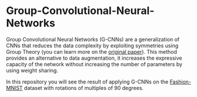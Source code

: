 # Group-Convolutional-Neural-Networks
Group Convolutional Neural Networks (G-CNNs) are a generalization of CNNs that reduces the data complexity by exploiting symmetries using Group Theory (you can learn more on the [original paper](https://arxiv.org/abs/1602.07576)). 
This method provides an alternative to data augmentation, it increases the expressive capacity
of the network without increasing the number of parameters by using weight sharing.

In this repository you will see the result of applying G-CNNs on the [Fashion-MNIST](https://arxiv.org/abs/1708.07747) dataset with rotations of multiples of 90 degrees.
